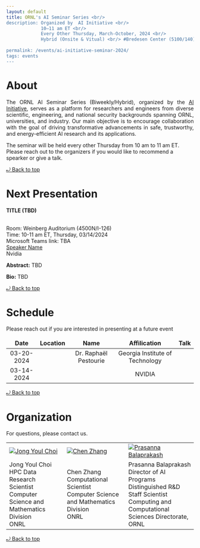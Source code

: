 ```yaml
---
layout: default
title: ORNL's AI Seminar Series <br/> 
description: Organized by  AI Initiative <br/>
             10–11 am ET <br/> 
             Every Other Thursday, March-October, 2024 <br/> 
             Hybrid (Onsite & Vitual) <br/> #Bredesen Center (5100/140) <br/>
             
permalink: /events/ai-initiative-seminar-2024/
tags: events
---
```


# About

<p align="justify">
The ORNL AI Seminar Series (Biweekly/Hybrid), organized by the <a href="https://www.ornl.gov/ai-initiative"> AI Initiative</a>, serves as a platform for researchers and engineers from diverse scientific, engineering, and national security backgrounds spanning ORNL, universities, and industry.
Our main objective is to encourage collaboration with the goal of driving transformative advancements in safe, trustworthy, and energy-efficient AI research and its applications.

The seminar will be held every other Thursday from 10 am to 11 am ET. Please reach out to the organizers if you would like to recommend a spearker or give a talk.
</p> 
<a href="#top"> &#10558; Back to top</a>

# Next Presentation

**TITLE (TBD)**

<br>Room: Weinberg Auditorium (4500N/I-126)<br> Time: 10-11 am ET, Thursday, 03/14/2024 <br>Microsoft Teams link: TBA<br>
<a href="TBD">Speaker Name</a><br>
Nvidia

**Abstract:**
TBD

**Bio:**
TBD

<a href="#top"> &#10558; Back to top</a>

# Schedule

<!---
The table should be update routein to reflect the upcoming events, and the past events should be at the bottom of the table.
-->

Please reach out if you are interested in presenting at a future event

|      Date      |    Location    |        Name            |          Affilication           |      Talk      |
| :------------: | :------------: | :--------------------: | :-----------------------------: | :------------: |
| 03-20-2024     |                | Dr. Raphaël Pestourie  | Georgia Institute of Technology |                |
| 03-14-2024     |                |                        |             NVIDIA              |                |


<a href="#top"> &#10558; Back to top</a>

# Organization

For questions, please contact us.
<style>
td, th {
   border: none!important;
}
</style>

|                |                |                |
| -------------- | -------------- | -------------- |
| [![Jong Youl Choi](https://www.ornl.gov/sites/default/files/styles/staff_profile_image_style/public/2021-02/jychoi2_0.png?h=273942d0&itok=wF9lLEZU)](https://www.ornl.gov/staff-profile/jong-youl-choi) | [![Chen Zhang](https://www.ornl.gov/sites/default/files/styles/staff_profile_image_style/public/2020-10/profile_0.png?h=c49a1206&itok=ntQg6NeU)](https://www.ornl.gov/staff-profile/chen-zhang) | [![Prasanna Balaprakash](https://www.ornl.gov/sites/default/files/styles/staff_profile_image_style/public/2023-03/BalaprakashProfile_0.jpg?h=17644140&itok=AYUSlKCG)](https://www.ornl.gov/staff-profile/prasanna-balaprakash) |
| Jong Youl Choi <br> HPC Data Research Scientist <br> Computer Science and Mathematics Division <br> ONRL | Chen Zhang <br> Computational Scientist <br> Computer Science and Mathematics Division <br> ONRL | Prasanna Balaprakash<br> Director of AI Programs <br> Distinguished R&D Staff Scientist<br> Computing and Computational Sciences Directorate, ORNL |

<a href="#top"> &#10558; Back to top</a>
